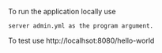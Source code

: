 To run the application locally use

    server admin.yml as the program argument.

To test use
http://localhsot:8080/hello-world

